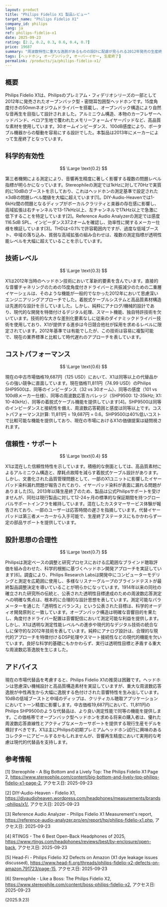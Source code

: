 ```yaml
---
layout: product
title: "Philips Fidelio X1 製品レビュー"
target_name: "Philips Fidelio X1"
company_id: philips
lang: ja
ref: philips-fidelio-x1
date: 2025-09-23
rating: [2.2, 0.2, 0.3, 0.6, 0.4, 0.7]
price: 19687
summary: "周波数特性に重大な逸脱があるものの設計に配慮が見られる2012年発売の生産終了オープンバック型ヘッドホン"
tags: [ヘッドホン, オープンバック, オーバーイヤー, 生産終了]
permalink: /products/ja/philips-fidelio-x1/
---
```


## 概要

Philips Fidelio X1は、Philipsのプレミアム・フィデリオシリーズの一部として2012年に発売されたオープンバック型・密閉耳包囲型ヘッドホンです。15度角度付きの50mmネオジウムドライバーを搭載し、オープンバック構造により自然な音再生を目指して設計されました。アルミニウム構造、本物のカーフレザーヘッドバンド、ベロア生地で覆われたメモリーフォームイヤーパッドなど、高品質な素材を使用しています。30オームインピーダンス、100dB感度により、ポータブル機器からの駆動を容易にする設計でした。本製品は2013年にメーカーによって生産終了となっています。

## 科学的有効性

$$ \Large \text{0.2} $$

第三者機関による測定により、音響再生精度に著しく影響する複数の問題レベル指標が明らかになっています。Stereophileの測定では1kHzに対して70Hzで実質的に10dBのブーストを示しており、これはヘッドホンの測定基準で設定された±3dBの問題レベル閾値を大幅に超えています[1]。DIY-Audio-Heavenでは1-6kHz間の問題となるディップがボーカルクラリティと楽器の存在感に影響し、高域拡張は右チャンネルで13-17kHz以上、左チャンネルで17kHz以上で急激に低下することを特定しています[2]。Reference Audio Analyzerの測定では感度116.5dB SPL、インピーダンス37.2オームを確認し、効率性に関するメーカー仕様を検証しています[3]。THDは<0.1%で許容範囲内ですが、過度な低域ブースト、中域の落ち込み、貧弱な高域拡張の組み合わせは、複数の測定指標が透明性能レベルを大幅に超えていることを示しています。

## 技術レベル

$$ \Large \text{0.3} $$

X1は2012年当時のヘッドホン技術において革新的要素を含んでいます。直接的な音響チャネリングのための15度角度付きドライバーと共振減少のための二重層イヤーシェルは、そのような機能が一般的でなかった2012年において思慮深いエンジニアリングアプローチでした。着脱式ケーブルシステムと高品質素材構造は先進的な設計を示していました。しかし、純粋にアナログ/機械的設計であり、現代的な開発を特徴付けるデジタル処理、スマート機能、独自特許技術を欠いています。技術的な大きな差別化要素なしに従来のダイナミックドライバー技術を使用しており、X1が提供する進歩は今日競合他社が採用を求めるレベルに限定されています。2012年基準では有能でしたが、この技術は容易に複製可能で、現在の業界標準と比較して時代遅れのアプローチを表しています。

## コストパフォーマンス

$$ \Large \text{0.6} $$

現在の中古市場価格19,687円（125 USD）において、X1は同等以上の代替品からの強い競争に直面しています。現在価格11,811円（74.99 USD）のPhilips SHP9500は、同等のインピーダンス（32 vs 30オーム）、同等の感度（101 vs 100dBメーカー仕様）、同等の周波数応答カバレッジ（SHP9500: 12-35kHz; X1: 10-40kHz）、同等の着脱式ケーブル機能を提供しています[4]。SHP9500は同等のインピーダンスと接続性を備え、周波数応答範囲と感度は同等以上です。コストパフォーマンス計算: 11,811円 ÷ 19,687円 = 0.6。SHP9500は40%低いコストで比較可能な機能を提供しており、現在の市場におけるX1の価値提案は疑問視されます。

## 信頼性・サポート

$$ \Large \text{0.4} $$

X1は混在した信頼性特性を示しています。積極的な側面としては、高品質素材によるアルミニウム構造と、摩耗点故障を減らす着脱式ケーブル設計があります。しかし、文書化された品質管理問題として、一部のX1ユニットに影響したイヤーパッド染料漏れ問題が報告されており、イヤーパッド染料が表面に漏れる問題がありました[5]。2013年以降生産終了のため、製品は公式Philipsサポートを受けませんが、同社は現行製品に対して12-24ヶ月の標準的な保証期間を持つグローバルサポートインフラを維持しています。混在したカスタマーサービス体験が報告されており、一部のユーザーは応答時間の遅さを指摘しています。代替イヤーパッドは第三者メーカーから入手可能で、生産終了ステータスにもかかわらず一定の部品サポートを提供しています。

## 設計思想の合理性

$$ \Large \text{0.7} $$

Philipsは測定ベースの調整と研究プロセスにおける広範囲なブラインド聴取評価を組み合わせた、科学的根拠に基づくヘッドホン開発アプローチを実証しています[6]。調査により、Philips Research Labsは開発中にコンピューターモデリングと測定を広範囲に使用し、多様なリスナーグループのブラインドテストが最終製品調整決定を導いていることが明らかになっています。1914年以来の同社の確立された研究所の伝統と、公表された透明性目標達成のための周波数応答測定への明確な焦点は、根本的に合理的な設計思想を表しています。測定可能なパラメーターを通じた「透明性とバランス」という公表された目標は、科学的オーディオ開発原則と一致しています。オープンバック構造は明確な音響目的を果たし、角度付きドライバー配置は音響配信において測定可能な利益を提供します。しかし、X1は透明な測定性能レベルへの進歩や現代的なデジタル技術の統合なしに保守的な2012年技術を表しています。純粋にアナログ設計は、合理的な現代的アプローチを特徴付けるDSP処理やスマート接続性などの現代的機能を欠いています。良好な科学的基礎にもかかわらず、実行は透明性目標と矛盾する重大な周波数応答逸脱を生じました。

## アドバイス

現在の市場代替品を考慮すると、Philips Fidelio X1の推奨は困難です。ヘッドホンは思慮深い機械設計と高品質構造素材を実証していますが、重大な周波数応答逸脱が中性再生から大幅に逸脱する色付けされた音響特性を生み出しています。10dBの低域ブーストと中域のディップは、クリティカル聴取アプリケーションにおいてトーン精度に影響します。中古価格19,687円において、11,811円のPhilips SHP9500のような代替品は、より良い測定性能で同等の機能を提供します。この価格帯でオープンバック型ヘッドホンを求める将来の購入者は、優れた周波数応答直線性とアクティブなメーカーサポートを提供する現行生産モデルを検討すべきです。X1は主にPhilipsの初期プレミアムヘッドホン試行に興味のあるコレクターにアピールするかもしれませんが、音響再生精度において実用的な考慮は現代的代替品を支持します。

## 参考情報

[1] Stereophile - A Big Bottom and a Lively Top: The Philips Fidelio X1 Page 2, https://www.stereophile.com/content/big-bottom-and-lively-top-philips-fidelio-x1-page-2, アクセス日: 2025-09-23

[2] DIY-Audio-Heaven - Fidelio X1, https://diyaudioheaven.wordpress.com/headphones/measurements/brands-philips/x1/, アクセス日: 2025-09-23

[3] Reference Audio Analyzer - Philips Fidelio X1 Measurement's report, https://reference-audio-analyzer.pro/en/report/hp/philips-fidelio-x1.php, アクセス日: 2025-09-23

[4] RTINGS - The 6 Best Open-Back Headphones of 2025, https://www.rtings.com/headphones/reviews/best/by-enclosure/open-back, アクセス日: 2025-09-23

[5] Head-Fi - Philips Fidelio X2 Defects on Amazon (X1 dye leakage issues discussed), https://www.head-fi.org/threads/philips-fidelio-x2-defects-on-amazon.791723/page-15, アクセス日: 2025-09-23

[6] Stereophile - Like a Boss: The Philips Fidelio X2, https://www.stereophile.com/content/boss-philips-fidelio-x2, アクセス日: 2025-09-23

(2025.9.23)